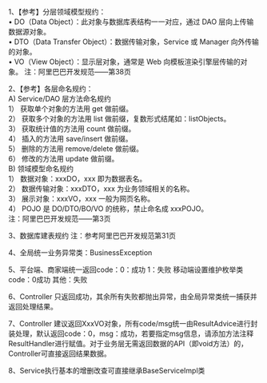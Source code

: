 1、【参考】分层领域模型规约：   
• DO（Data Object）：此对象与数据库表结构一一对应，通过 DAO 层向上传输数据源对象。    
• DTO（Data Transfer Object）：数据传输对象，Service 或 Manager 向外传输的对象。   
• VO（View Object）：显示层对象，通常是 Web 向模板渲染引擎层传输的对象。
注：阿里巴巴开发规范——第38页

2、【参考】各层命名规约：  
A) Service/DAO 层方法命名规约  
1） 获取单个对象的方法用 get 做前缀。  
2） 获取多个对象的方法用 list 做前缀，复数形式结尾如：listObjects。  
3） 获取统计值的方法用 count 做前缀。  
4） 插入的方法用 save/insert 做前缀。    
5） 删除的方法用 remove/delete 做前缀。   
6） 修改的方法用 update 做前缀。  
B) 领域模型命名规约  
1） 数据对象：xxxDO，xxx 即为数据表名。  
2） 数据传输对象：xxxDTO，xxx 为业务领域相关的名称。  
3） 展示对象：xxxVO，xxx 一般为网页名称。  
4） POJO 是 DO/DTO/BO/VO 的统称，禁止命名成 xxxPOJO。  
注：阿里巴巴开发规范——第3页

3、数据库建表规约
注：参考阿里巴巴开发规范第31页

4、全局统一业务异常类：BusinessException

5、平台端、商家端统一返回code：0：成功  1：失败
   移动端设置维护枚举类code：0成功  其他：失败
   
6、Controller 只返回成功，其余所有失败都抛出异常，由全局异常类统一捕获并返回处理结果。

7、Controller 建议返回XxxVO对象，所有code/msg统一由ResultAdvice进行封装处理，默认返回code：0，msg：成功，若要指定msg信息，请添加方法注释ResultHandler进行赋值。对于业务层无需返回数据的API（即void方法）的，Controller可直接返回结果数据。

8、Service执行基本的增删改查可直接继承BaseServiceImpl类